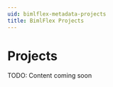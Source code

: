 ```yaml
---
uid: bimlflex-metadata-projects
title: BimlFlex Projects
---
```

# Projects

TODO: Content coming soon
